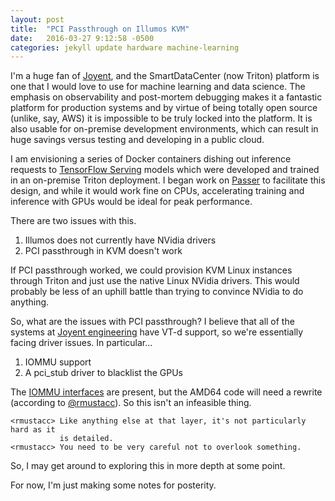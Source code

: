 ```yaml
---
layout: post
title:  "PCI Passthrough on Illumos KVM"
date:   2016-03-27 9:12:58 -0500
categories: jekyll update hardware machine-learning
---
```


I'm a huge fan of [Joyent](https://www.joyent.com/), and the SmartDataCenter 
(now Triton) platform is one that I would love to use for machine learning and 
data science. The emphasis on observability and post-mortem debugging makes it 
a fantastic platform for production systems and by virtue of being totally 
open source (unlike, say, AWS) it is impossible to be truly locked into the 
platform. It is also usable for on-premise development environments, which can 
result in huge savings versus testing and developing in a public cloud.

I am envisioning a series of Docker containers dishing out inference requests to [TensorFlow Serving](https://tensorflow.github.io/serving/architecture_overview) models which were developed and trained in an on-premise Triton deployment. I began work on [Passer](https://github.com/hypoalex/passer) to facilitate this design, and while it would work fine on CPUs, accelerating training and inference with GPUs would be ideal for peak performance.

There are two issues with this.

1. Illumos does not currently have NVidia drivers
2. PCI passthrough in KVM doesn't work

If PCI passthrough worked, we could provision KVM Linux instances through 
Triton and just use the native Linux NVidia drivers. This would probably be 
less of an uphill battle than trying to convince NVidia to do anything.

So, what are the issues with PCI passthrough? I believe that all of the systems at [Joyent engineering](https://eng.joyent.com/manufacturing/bom.html) have VT-d support, so we're essentially facing driver issues. In particular...

1. IOMMU support
2. A pci_stub driver to blacklist the GPUs 

The [IOMMU interfaces](http://garrett.damore.org/2008/09/iommu-comes-to-solaris-x86.html) are present, but the AMD64 code will need a rewrite (according to [@rmustacc](https://twitter.com/rmustacc)). So this isn't an infeasible thing.

    <rmustacc> Like anything else at that layer, it's not particularly hard as it
               is detailed.
    <rmustacc> You need to be very careful not to overlook something.

So, I may get around to exploring this in more depth at some point. 

For now, I'm just making some notes for posterity.

